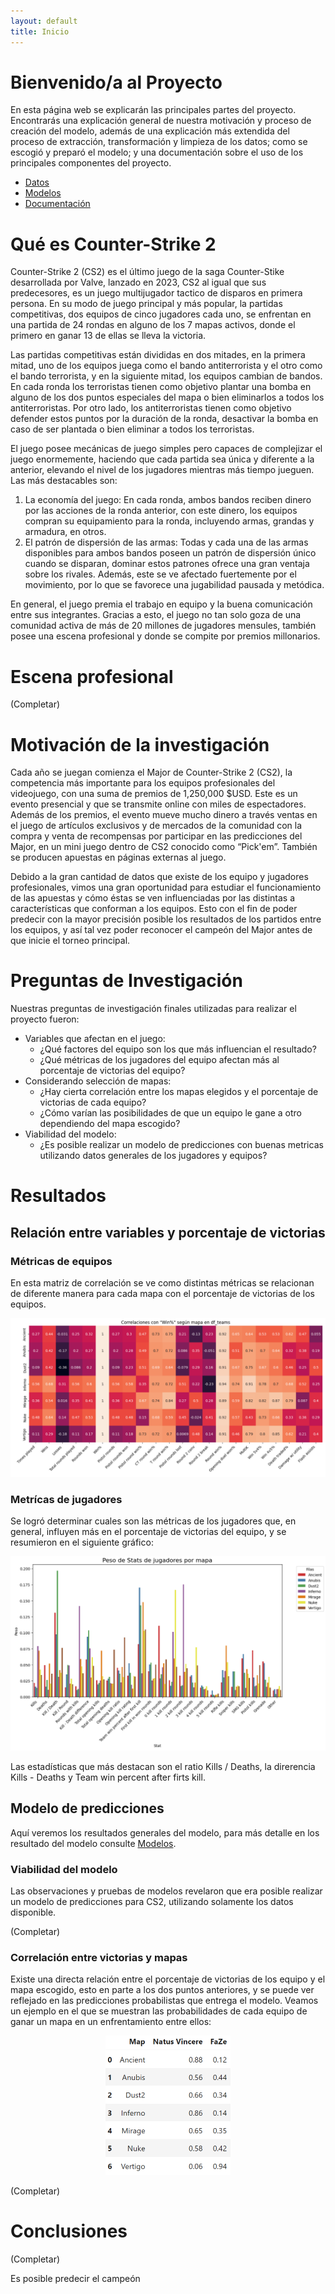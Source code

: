 ```yaml
---
layout: default
title: Inicio
---
```


# Bienvenido/a al Proyecto

En esta página web se explicarán las principales partes del proyecto. Encontrarás una explicación general de nuestra motivación y proceso de creación del modelo, además de una explicación más extendida del proceso de extracción, transformación y limpieza de los datos; como se escogió y preparó el modelo; y una documentación sobre el uso de los principales componentes del proyecto. 

- [Datos](datos/)
- [Modelos](modelo/)
- [Documentación](documentacion/)

# Qué es Counter-Strike 2

Counter-Strike 2 (CS2) es el último juego de la saga Counter-Stike desarrollada por Valve, lanzado en 2023, CS2 al igual que sus predecesores, es un juego multijugador tactico de disparos en primera persona. En su modo de juego principal y más popular, la partidas competitivas, dos equipos de cinco jugadores cada uno, se enfrentan en una partida de 24 rondas en alguno de los 7 mapas activos, donde el primero en ganar 13 de ellas se lleva la victoria. 

Las partidas competitivas están divididas en dos mitades, en la primera mitad, uno de los equipos juega como el bando antiterrorista y el otro como el bando terrorista, y en la siguiente mitad, los equipos cambian de bandos. En cada ronda los terroristas tienen como objetivo plantar una bomba en alguno de los dos puntos especiales del mapa o bien eliminarlos a todos los antiterroristas. Por otro lado, los antiterroristas tienen como objetivo defender estos puntos por la duración de la ronda, desactivar la bomba en caso de ser plantada o bien eliminar a todos los terroristas.

El juego posee mecánicas de juego simples pero capaces de complejizar el juego enormemente, haciendo que cada partida sea única y diferente a la anterior, elevando el nivel de los jugadores mientras más tiempo jueguen. Las más destacables son:

1. La economía del juego: En cada ronda, ambos bandos reciben dinero por las acciones de la ronda anterior, con este dinero, los equipos compran su equipamiento para la ronda, incluyendo armas, grandas y armadura, en otros.
2. El patrón de dispersión de las armas: Todas y cada una de las armas disponibles para ambos bandos poseen un patrón de dispersión único cuando se disparan, dominar estos patrones ofrece una gran ventaja sobre los rivales. Además, este se ve afectado fuertemente por el movimiento, por lo que se favorece una jugabilidad pausada y metódica.

En general, el juego premia el trabajo en equipo y la buena comunicación entre sus integrantes. Gracias a esto, el juego no tan solo goza de una comunidad activa de más de 20 millones de jugadores mensules, también posee una escena profesional y donde se compite por premios millonarios.

# Escena profesional

(Completar)

# Motivación de la investigación

Cada año se juegan  comienza el Major de Counter-Strike 2 (CS2), la competencia más importante para los equipos profesionales del videojuego, con una suma de premios de 1,250,000 $USD. Este es un evento presencial y que se transmite online con miles de espectadores. Además de los premios, el evento mueve mucho dinero a través ventas en el juego de artículos exclusivos y de mercados de la comunidad con la compra y venta de recompensas por participar en las predicciones del Major, en un mini juego dentro de CS2 conocido como “Pick'em”. También se producen apuestas en páginas externas al juego.

Debido a la gran cantidad de datos que existe de los equipo y jugadores profesionales, vimos una gran oportunidad para estudiar el funcionamiento de las apuestas y cómo éstas se ven influenciadas por las distintas a características que conforman a los equipos. Esto con el fin de poder predecir con la mayor precisión posible los resultados de los partidos entre los equipos, y así tal vez poder reconocer el campeón del Major antes de que inicie el torneo principal.

# Preguntas de Investigación

Nuestras preguntas de investigación finales utilizadas para realizar el proyecto fueron:

+ Variables que afectan en el juego:
    + ¿Qué factores del equipo son los que más influencian el resultado?
    + ¿Qué métricas de los jugadores del equipo afectan más al porcentaje de victorias del equipo?
+ Considerando selección de mapas:
    + ¿Hay cierta correlación entre los mapas elegidos y el porcentaje de victorias de cada equipo?
    + ¿Cómo varían las posibilidades de que un equipo le gane a otro dependiendo del mapa escogido?
+ Viabilidad del modelo:
    + ¿Es posible realizar un modelo de predicciones con buenas metricas utilizando datos generales de los jugadores y equipos?

# Resultados



## Relación entre variables y porcentaje de victorias

### Métricas de equipos

En esta matriz de correlación se ve como distintas métricas se relacionan de diferente manera para cada mapa con el porcentaje de victorias de los equipos.

![alt text](image.png)

### Metrícas de jugadores

Se logró determinar cuales son las métricas de los jugadores que, en general, influyen más en el porcentaje de victorias del equipo, y se resumieron en el siguiente gráfico:

![alt text](image-1.png)

Las estadísticas que más destacan son el ratio Kills / Deaths, la direrencia Kills - Deaths y Team win percent after firts kill.

## Modelo de predicciones

Aquí veremos los resultados generales del modelo, para más detalle en los resultado del modelo consulte [Modelos](modelo/).

### Viabilidad del modelo

Las observaciones y pruebas de modelos revelaron que era posible realizar un modelo de predicciones para CS2, utilizando solamente los datos disponible.

(Completar)

### Correlación entre victorias y mapas

Existe una directa relación entre el porcentaje de victorias de los equipo y el mapa escogido, esto en parte a los dos puntos anteriores, y se puede ver reflejado en las predicciones probabilistas que entrega el modelo. Veamos un ejemplo en el que se muestran las probabilidades de cada equipo de ganar un mapa en un enfrentamiento entre ellos:


<p align="center">
    <img src="image-2.png/" width=200 height=223>
</p>

(Completar)

# Conclusiones

(Completar)

Es posible predecir el campeón
